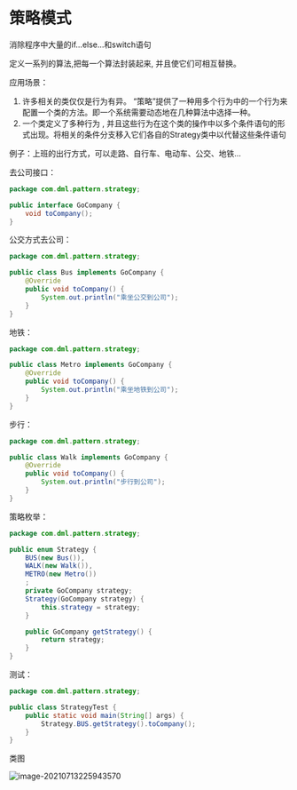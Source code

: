 # 策略模式

消除程序中大量的if...else...和switch语句

定义一系列的算法,把每一个算法封装起来, 并且使它们可相互替换。

应用场景：

1. 许多相关的类仅仅是行为有异。 “策略”提供了一种用多个行为中的一个行为来配置一个类的方法。即一个系统需要动态地在几种算法中选择一种。
2. 一个类定义了多种行为 , 并且这些行为在这个类的操作中以多个条件语句的形式出现。将相关的条件分支移入它们各自的Strategy类中以代替这些条件语句

例子：上班的出行方式，可以走路、自行车、电动车、公交、地铁...

去公司接口：

```java
package com.dml.pattern.strategy;

public interface GoCompany {
    void toCompany();
}
```

公交方式去公司：

```java
package com.dml.pattern.strategy;

public class Bus implements GoCompany {
    @Override
    public void toCompany() {
        System.out.println("乘坐公交到公司");
    }
}
```

地铁：

```java
package com.dml.pattern.strategy;

public class Metro implements GoCompany {
    @Override
    public void toCompany() {
        System.out.println("乘坐地铁到公司");
    }
}
```

步行：

```java
package com.dml.pattern.strategy;

public class Walk implements GoCompany {
    @Override
    public void toCompany() {
        System.out.println("步行到公司");
    }
}
```

策略枚举：

```java
package com.dml.pattern.strategy;

public enum Strategy {
    BUS(new Bus()),
    WALK(new Walk()),
    METRO(new Metro())
    ;
    private GoCompany strategy;
    Strategy(GoCompany strategy) {
        this.strategy = strategy;
    }

    public GoCompany getStrategy() {
        return strategy;
    }
}
```

测试：

```java
package com.dml.pattern.strategy;

public class StrategyTest {
    public static void main(String[] args) {
        Strategy.BUS.getStrategy().toCompany();
    }
}
```

类图

![image-20210713225943570](C:\Users\Administrator\AppData\Roaming\Typora\typora-user-images\image-20210713225943570.png)
